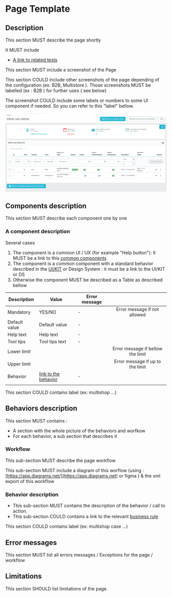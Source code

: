 # Page Template

## Description

This section MUST describe the page shortly

It MUST include

* [A link to related tests](https://build.prestashop.com/test-scenarios/scenarios/core/functional/bo/catalog/attributes-and-features/attributes.html)

This section MUST include a screenshot of the Page

This section COULD include other screenshots of the page depending of the configuration (ex: B2B, Multistore ). Those screenshots MUST be labelled (ex : B2B ) for further uses ( see below)

The screenshot COULD include some labels or numbers to some UI component if needed. So you can refer to this "label" bellow.

![](../../../.gitbook/assets/clients-listing.png)

## Components description

This section MUST describe each component one by one

### A component description

Several cases

1. The component is a common UI / UX (for example "Help button"): It MUST be a link to this [common components](../../ux-ui/common-components.md)
2. The component is a common component with a standard behavior described in the [UI/KIT](https://build.prestashop.com/prestashop-ui-kit/?path=/story/modals--modal) or Design System : it must be a link to the UI/KIT or DS
3. Otherwise the component MUST be described as a Table as described bellow

| Description   | Value                                                          | Error message |                                   |
| ------------- | -------------------------------------------------------------- | ------------- | :-------------------------------: |
| Mandatory     | YES/NO                                                         | -             |    Error message if not allowed   |
| Default value | Default value                                                  | -             |                                   |
| Help text     | Help text                                                      | -             |                                   |
| Tool tips     | Tool tips text                                                 | -             |                                   |
| Lower limit   |                                                                |               | Error message if bellow the limit |
| Upper limit   |                                                                |               |  Error message if up to the limit |
| Behavior      | [link to the behavior](page-template.md#behaviors-description) | -             |                                   |
|               |                                                                |               |                                   |

This section COULD contains label (ex: multishop  ...)

## Behaviors description

This section MUST contains :

* A section with the whole picture of the behaviors and worfkow
* For each behavior, a sub section that describes it

### Workflow

This sub-section MUST describe the page workflow

This sub-section MUST include a diagram of this worflow (using : [https://app.diagrams.net/](https://app.diagrams.net) or figma ) & the xml export of this workflow

### Behavior description

* This sub-section MUST contains the description of the behavior / call to action.
* This sub-section COULD contains a link to the relevant [business rule](business-rules-template.md)

This section COULD contains label (ex: multishop case ...)

## Error messages

This section MUST list all errors messages / Exceptions for the page / workflow

## Limitations

This section SHOULD list limitations of the page.
